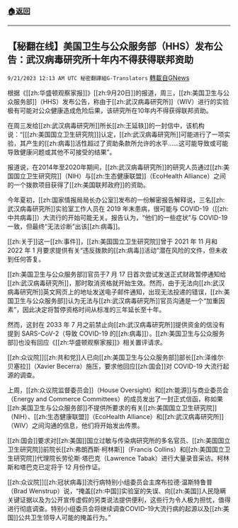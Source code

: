 ###  [:house:返回](README.md)
---


## 【秘翻在线】美国卫生与公众服务部（HHS）发布公告：武汉病毒研究所十年内不得获得联邦资助
`9/21/2023 12:13 AM UTC 秘密翻譯組G-Translators` [轉載自GNews](https://gnews.org/articles/1718544)

根据《[[zh:华盛顿观察家报]]》[[zh:9月20日]]的报道，周三，[[zh:美国卫生与公众服务部]]（HHS）发布公告，称由于[[zh:武汉病毒研究所]]（WIV）进行的实验极有可能对公众健康造成危险后果，该研究所在10年内不得获得联邦资助。

在周三发给[[zh:武汉病毒研究所]]所长[[zh:王延轶]]的一封信中，该机构说：“\[[[zh:美国国立卫生研究院]]\]认定，[[zh:武汉病毒研究所]]可能进行了一项实验，其产生的[[zh:病毒]]活性超过了资助条款所允许的水平......这可能导致或可能导致健康问题或其他不可接受的结果”。

报道说，在2014年至2020年期间，[[zh:武汉病毒研究所]]的研究人员通过[[zh:美国国立卫生研究院]]（NIH）与[[zh:生态健康联盟]]（EcoHealth Alliance）之间的一个拨款项目获得了[[zh:美国联邦政府]]的资助。

今年夏初，[[zh:国家情报局局长办公室]]发布的一份解密报告解释说，三名[[zh:武汉病毒研究所]]实验室工作人员在 2019 年末患病，很可能与 COVID-19（[[zh:中共病毒]]）大流行的开始可能无关。报告认为，“他们的一些症状”与 COVID-19 一致，但最终“无法诊断”出该[[zh:病毒]]。

[[zh:关于]]这一[[zh:事件]]，[[zh:美国国立卫生研究院]]曾于 2021 年 11 月和 2022 年 1 月要求提供有关“违反拨款的[[zh:病毒]]活动”潜在风险的文件，但未收到任何答复。

[[zh:美国卫生与公众服务部]]官员于7 月 17 日首次尝试发送正式财政暂停通知给[[zh:武汉病毒研究所]]，那时取消资格就开始生效。然而，由于无法向[[zh:武汉病毒研究所]]英文网页上的地址发送电子邮件通知，出现无法投递的错误，[[zh:美国卫生与公众服务部]]认为无法与[[zh:武汉病毒研究所]]官员沟通是一个“加重因素”，因此决定将暂停资格时间从标准的三年延长至十年。

然而，这封在 2033 年 7 月之前禁止向[[zh:武汉病毒研究所]]提供资金的信没有提到 SARS-CoV-2（导致 COVID-19 的[[zh:病毒]]）。[[zh:美国卫生与公众服务部]]也没有回应《[[zh:华盛顿观察家报]]》相关置评请求。

[[zh:众议院]][[zh:共和党]]人已向[[zh:美国卫生与公众服务部]]部长[[zh:泽维尔·贝塞拉]]（Xavier Becerra）施压，要求他回应[[zh:国会]]对 COVID-19 大流行起源的调查。

上周，[[zh:众议院监督委员会]]（House Oversight）和[[zh:能源]]与商业委员会（Energy and Commerce Committees）的成员发出了一封正式信函，称如果[[zh:美国卫生与公众服务部]]不提供所要求的有关[[zh:美国国立卫生研究院]]（NIH）、[[zh:生态健康联盟]]（EcoHealth Alliance）和[[zh:武汉病毒研究所]]（WIV）之间沟通的信息，他们将开始发出传票。

[[zh:国会]]要求对[[zh:美国]]国立过敏与传染病研究所的多名官员、[[zh:美国国立卫生研究院]]前院长[[zh:弗朗西斯·柯林斯]]（Francis Collins）和[[zh:美国国立卫生研究院]]代理院长劳伦斯·塔巴克（Lawrence Tabak）进行大量录音采访。柯林斯和塔巴克已定将于 12 月份作证。

[[zh:众议院]][[zh:冠状病毒]]流行病特别小组委员会主席布拉德·温斯特鲁普（Brad Wenstrup）说，“掩盖[[zh:中国]]实验室的失误、向[[zh:美国]]人民隐瞒关键证据以及为公开宣传虚假的另类说法提供便利，这些行为令人极为担忧，值得进行彻底调查。特别小组委员会将继续调查COVID-19大流行病的起源以及[[zh:美国]]公共卫生领导人可能的掩盖行为。”
